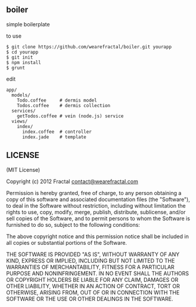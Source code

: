 ## boiler
simple boilerplate

to use

    $ git clone https://github.com/wearefractal/boiler.git yourapp
    $ cd yourapp
    $ git init
    $ npm install
    $ grunt

edit 

    app/
      models/
        Todo.coffee     # dermis model
        Todos.coffee    # dermis collection
      services/
        getTodos.coffee # vein (node.js) service
      views/
        index/
          index.coffee  # controller
          index.jade    # template


## LICENSE

(MIT License)

Copyright (c) 2012 Fractal <contact@wearefractal.com>

Permission is hereby granted, free of charge, to any person obtaining
a copy of this software and associated documentation files (the
"Software"), to deal in the Software without restriction, including
without limitation the rights to use, copy, modify, merge, publish,
distribute, sublicense, and/or sell copies of the Software, and to
permit persons to whom the Software is furnished to do so, subject to
the following conditions:

The above copyright notice and this permission notice shall be
included in all copies or substantial portions of the Software.

THE SOFTWARE IS PROVIDED "AS IS", WITHOUT WARRANTY OF ANY KIND,
EXPRESS OR IMPLIED, INCLUDING BUT NOT LIMITED TO THE WARRANTIES OF
MERCHANTABILITY, FITNESS FOR A PARTICULAR PURPOSE AND
NONINFRINGEMENT. IN NO EVENT SHALL THE AUTHORS OR COPYRIGHT HOLDERS BE
LIABLE FOR ANY CLAIM, DAMAGES OR OTHER LIABILITY, WHETHER IN AN ACTION
OF CONTRACT, TORT OR OTHERWISE, ARISING FROM, OUT OF OR IN CONNECTION
WITH THE SOFTWARE OR THE USE OR OTHER DEALINGS IN THE SOFTWARE.
